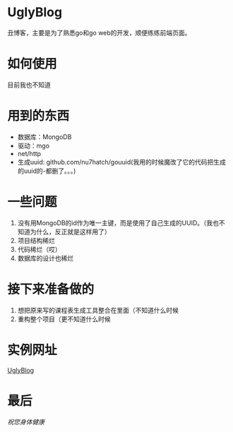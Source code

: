 # UglyBlog
丑博客，主要是为了熟悉go和go web的开发，顺便练练前端页面。

# 如何使用
目前我也不知道

# 用到的东西
- 数据库：MongoDB
- 驱动：mgo
- net/http
- 生成uuid: github.com/nu7hatch/gouuid(我用的时候魔改了它的代码把生成的uuid的-都删了。。。)

# 一些问题
1. 没有用MongoDB的id作为唯一主键，而是使用了自己生成的UUID。（我也不知道为什么，反正就是这样用了）
2. 项目结构稀烂
3. 代码稀烂（哎）
4. 数据库的设计也稀烂

# 接下来准备做的
1. 想把原来写的课程表生成工具整合在里面（不知道什么时候
2. 重构整个项目（更不知道什么时候

# 实例网址
[UglyBlog](https://noqaqs.cn)

# 最后
*祝您身体健康*